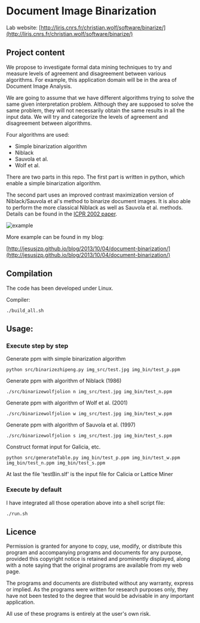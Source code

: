 # Document Image Binarization

Lab website: [http://liris.cnrs.fr/christian.wolf/software/binarize/](http://liris.cnrs.fr/christian.wolf/software/binarize/)

## Project content

We propose to investigate formal data mining techniques to try and measure levels of agreement and disagreement between various algorithms. For example, this application domain will be in the area of Document Image Analysis.

We are going to assume that we have different algorithms trying to solve the same given interpretation problem. Although they are supposed to solve the same problem, they will not necessarily obtain the same results in all the input data. We will try and categorize the levels of agreement and disagreement between algorithms.

Four algorithms are used:

- Simple binarization algorithm
- Niblack
- Sauvola et al.
- Wolf et al.

There are two parts in this repo. The first part is written in python, which enable a simple binarization algorithm.

The second part uses an improved contrast maximization version of Niblack/Sauvola et al's method to binarize document images. It is also able to perform the more classical Niblack as well as Sauvola et al. methods. Details can be found in the [ICPR 2002 paper](http://liris.cnrs.fr/christian.wolf/publications/index.html#icpr2002v).

![example](http://liris.cnrs.fr/christian.wolf/software/binarize/ss_binarize_annotated.png)

More example can be found in my blog: 

[http://jesusjzp.github.io/blog/2013/10/04/document-binarization/](http://jesusjzp.github.io/blog/2013/10/04/document-binarization/)

## Compilation

The code has been developed under Linux.

Compiler:

	./build_all.sh

## Usage:

### Execute step by step

Generate ppm with simple binarization algorithm

	python src/binarizezhipeng.py img_src/test.jpg img_bin/test_p.ppm

Generate ppm with algorithm of Niblack (1986)

	./src/binarizewolfjolion n img_src/test.jpg img_bin/test_n.ppm

Generate ppm with algorithm of Wolf et al. (2001)

	./src/binarizewolfjolion w img_src/test.jpg img_bin/test_w.ppm

Generate ppm with algorithm of Sauvola et al. (1997)

	./src/binarizewolfjolion s img_src/test.jpg img_bin/test_s.ppm

Construct format input for Galicia, etc.

	python src/generateTable.py img_bin/test_p.ppm img_bin/test_w.ppm img_bin/test_n.ppm img_bin/test_s.ppm

At last the file 'testBin.slf' is the input file for Calicia or Lattice Miner

### Execute by default

I have integrated all those operation above into a shell script file:

	./run.sh

## Licence

Permission is granted for anyone to copy, use, modify, or distribute this program and accompanying programs and documents for any purpose, provided this copyright notice is retained and prominently displayed, along with a note saying that the original programs are available from my web page.

The programs and documents are distributed without any warranty, express or implied. As the programs were written for research purposes only, they have not been tested to the degree that would be advisable in any important application.

All use of these programs is entirely at the user's own risk.